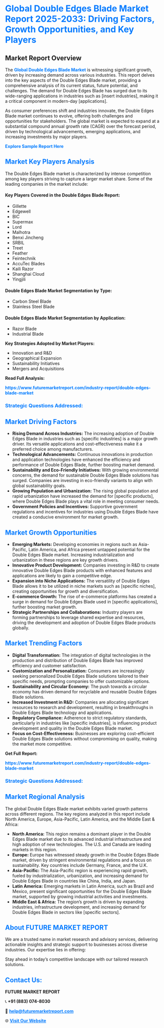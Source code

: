 <h1 style="color: #007BFF;">Global Double Edges Blade Market Report 2025-2033: Driving Factors, Growth Opportunities, and Key Players</h1>

<section id="overview">
<h2>Market Report Overview</h2>
<p>The <a href="https://www.futuremarketreport.com/industry-report/double-edges-blade-market" style="color: #007BFF; text-decoration: none;"><strong>Global Double Edges Blade Market</strong></a> is witnessing significant growth, driven by increasing demand across various industries. This report delves into the key aspects of the Double Edges Blade market, providing a comprehensive analysis of its current status, future potential, and challenges. The demand for Double Edges Blade has surged due to its wide-ranging applications in industries such as [insert industries], making it a critical component in modern-day [applications].</p>
<p>As consumer preferences shift and industries innovate, the Double Edges Blade market continues to evolve, offering both challenges and opportunities for stakeholders. The global market is expected to expand at a substantial compound annual growth rate (CAGR) over the forecast period, driven by technological advancements, emerging applications, and increasing investments by major players.</p>
</section>

<section id="overview">
<p><a href="https://www.futuremarketreport.com/request-sample/reportId=55250" style="color: #007BFF; text-decoration: none;"><strong>Explore Sample Report Here</strong></a></p>
</section>

<section id="key-players">
<h2 style="color: #007BFF;">Market Key Players Analysis</h2>
<p>The Double Edges Blade market is characterized by intense competition among key players striving to capture a larger market share. Some of the leading companies in the market include:</p>
<h4>Key Players Covered in the Double Edges Blade Report:</h4>
<ul><li>Gillette</li><li>Edgewell</li><li>BIC</li><li>Supermax</li><li>Lord</li><li>Malhotra</li><li>Benxi Jincheng</li><li>SRBIL</li><li>Treet</li><li>Feather</li><li>Feintechnik</li><li>AccuTec Blades</li><li>Kaili Razor</li><li>Shanghai Cloud</li><li>Yingjili</li></ul>
<h4>Double Edges Blade Market Segmentation by Type:</h4>
<ul><li>Carbon Steel Blade</li><li>Stainless Steel Blade</li></ul>

<h4>Double Edges Blade Market Segmentation by Application:</h4>
<ul><li>Razor Blade</li><li>Industrial Blade</li></ul>
<p><strong>Key Strategies Adopted by Market Players:</strong></p>
<ul>
<li>Innovation and R&D</li>
<li>Geographical Expansion</li>
<li>Sustainability Initiatives</li>
<li>Mergers and Acquisitions</li>
</ul>
</section>

<section>
<p><strong>Read Full Analysis: </strong></p><a href="https://www.futuremarketreport.com/industry-report/double-edges-blade-market" style="color: #007BFF; text-decoration: none;"><strong>https://www.futuremarketreport.com/industry-report/double-edges-blade-market</strong></a>
<h3 style="color: #007BFF;">Strategic Questions Addressed:</h3>
</section>

<section id="driving-factors">
<h2 style="color: #007BFF;">Market Driving Factors</h2>
<ul>
<li><strong>Rising Demand Across Industries:</strong> The increasing adoption of Double Edges Blade in industries such as [specific industries] is a major growth driver. Its versatile applications and cost-effectiveness make it a preferred choice among manufacturers.</li>
<li><strong>Technological Advancements:</strong> Continuous innovations in production and application technologies have enhanced the efficiency and performance of Double Edges Blade, further boosting market demand.</li>
<li><strong>Sustainability and Eco-Friendly Initiatives:</strong> With growing environmental concerns, the demand for sustainable Double Edges Blade solutions has surged. Companies are investing in eco-friendly variants to align with global sustainability goals.</li>
<li><strong>Growing Population and Urbanization:</strong> The rising global population and rapid urbanization have increased the demand for [specific products], where Double Edges Blade plays a vital role in meeting consumer needs.</li>
<li><strong>Government Policies and Incentives:</strong> Supportive government regulations and incentives for industries using Double Edges Blade have created a conducive environment for market growth.</li>
</ul>
</section>

<section id="growth-opportunities">
<h2 style="color: #007BFF;">Market Growth Opportunities</h2>
<ul>
<li><strong>Emerging Markets:</strong> Developing economies in regions such as Asia-Pacific, Latin America, and Africa present untapped potential for the Double Edges Blade market. Increasing industrialization and urbanization in these regions are key growth drivers.</li>
<li><strong>Innovative Product Development:</strong> Companies investing in R&D to create innovative Double Edges Blade products with enhanced features and applications are likely to gain a competitive edge.</li>
<li><strong>Expansion into Niche Applications:</strong> The versatility of Double Edges Blade allows it to be utilized in niche markets such as [specific niches], creating opportunities for growth and diversification.</li>
<li><strong>E-commerce Growth:</strong> The rise of e-commerce platforms has created a surge in demand for Double Edges Blade used in [specific applications], further boosting market growth.</li>
<li><strong>Strategic Partnerships and Collaborations:</strong> Industry players are forming partnerships to leverage shared expertise and resources, driving the development and adoption of Double Edges Blade products globally.</li>
</ul>
</section>

<section id="trending-factors">
<h2 style="color: #007BFF;">Market Trending Factors</h2>
<ul>
<li><strong>Digital Transformation:</strong> The integration of digital technologies in the production and distribution of Double Edges Blade has improved efficiency and customer satisfaction.</li>
<li><strong>Customization and Personalization:</strong> Consumers are increasingly seeking personalized Double Edges Blade solutions tailored to their specific needs, prompting companies to offer customizable options.</li>
<li><strong>Sustainability and Circular Economy:</strong> The push towards a circular economy has driven demand for recyclable and reusable Double Edges Blade solutions.</li>
<li><strong>Increased Investment in R&D:</strong> Companies are allocating significant resources to research and development, resulting in breakthroughs in Double Edges Blade technology and applications.</li>
<li><strong>Regulatory Compliance:</strong> Adherence to strict regulatory standards, particularly in industries like [specific industries], is influencing product development and quality in the Double Edges Blade market.</li>
<li><strong>Focus on Cost-Effectiveness:</strong> Businesses are exploring cost-efficient Double Edges Blade solutions without compromising on quality, making the market more competitive.</li>
</ul>
</section>

<section>
<p><strong>Get Full Report: </strong></p><a href="https://www.futuremarketreport.com/industry-report/double-edges-blade-market" style="color: #007BFF; text-decoration: none;"><strong>https://www.futuremarketreport.com/industry-report/double-edges-blade-market</strong></a>
<h3 style="color: #007BFF;">Strategic Questions Addressed:</h3>
</section>


<section id="regional-analysis">
<h2 style="color: #007BFF;">Market Regional Analysis</h2>
<p>The global Double Edges Blade market exhibits varied growth patterns across different regions. The key regions analyzed in this report include North America, Europe, Asia-Pacific, Latin America, and the Middle East & Africa:</p>
<ul>
<li><strong>North America:</strong> This region remains a dominant player in the Double Edges Blade market due to its advanced industrial infrastructure and high adoption of new technologies. The U.S. and Canada are leading markets in this region.</li>
<li><strong>Europe:</strong> Europe has witnessed steady growth in the Double Edges Blade market, driven by stringent environmental regulations and a focus on sustainability. Key countries include Germany, France, and the U.K.</li>
<li><strong>Asia-Pacific:</strong> The Asia-Pacific region is experiencing rapid growth, fueled by industrialization, urbanization, and increasing demand for Double Edges Blade in countries like China, India, and Japan.</li>
<li><strong>Latin America:</strong> Emerging markets in Latin America, such as Brazil and Mexico, present significant opportunities for the Double Edges Blade market, supported by growing industrial activities and investments.</li>
<li><strong>Middle East & Africa:</strong> The region’s growth is driven by expanding industries, infrastructure development, and increasing demand for Double Edges Blade in sectors like [specific sectors].</li>
</ul>
</section>

<footer>
<h2 style="color: #007BFF;">About FUTURE MARKET REPORT</h2>
<p>We are a trusted name in market research and advisory services, delivering actionable insights and strategic support to businesses across diverse industries. Our expertise lies in offering:</p>

<p>Stay ahead in today’s competitive landscape with our tailored research solutions.</p>

<h2 style="color: #007BFF;">Contact Us:</h2>
<p><strong>FUTURE MARKET REPORT</strong></p>
<p>📞 <strong>+91 (883) 074-8030</strong></p>
<p>📧 <strong><a href="mailto:help@futuremarketreport.com" style="color: #007BFF;">help@futuremarketreport.com</a></strong></p>
<p>🌐 <strong><a href="https://www.futuremarketreport.com/" style="color: #007BFF;">Visit Our Website</a></strong></p>
</footer>